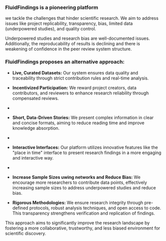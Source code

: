 ### FluidFindings is a pioneering platform

we tackle the challenges that hinder scientific research. We aim to address issues like project replicability, transparency, bias, limited data (underpowered studies), and quality control. 

Underpowered studies and research bias are well-documented issues. Additionally, the reproducability of results is declining and there is weakening of confidence in the peer review system structure.

### FluidFindings proposes an alternative approach:

* **Live, Curated Datasets:** Our system ensures data quality and traceability through strict contribution rules and real-time analysis.
  
* **Incentivized Participation:** We reward project creators, data contributors, and reviewers to enhance research reliability through compensated reviews.
* 
* **Short, Data-Driven Stories:** We present complex information in clear and concise formats, aiming to reduce reading time and improve knowledge absorption.
* 
* **Interactive Interfaces:** Our platform utilizes innovative features like the "place in time" interface to present research findings in a more engaging and interactive way.
* 
* **Increase Sample Sizes uwing networks and Reduce Bias:** We encourage more researchers to contribute data points, effectively increasing sample sizes to address underpowered studies and reduce bias.

* **Rigorous Methodologies:** We ensure research integrity through pre-defined protocols, robust analysis techniques, and open access to code. This transparency strengthens verification and replication of findings.

This approach aims to significantly improve the research landscape by fostering a more collaborative, trustworthy, and less biased environment for scientific discovery. 
